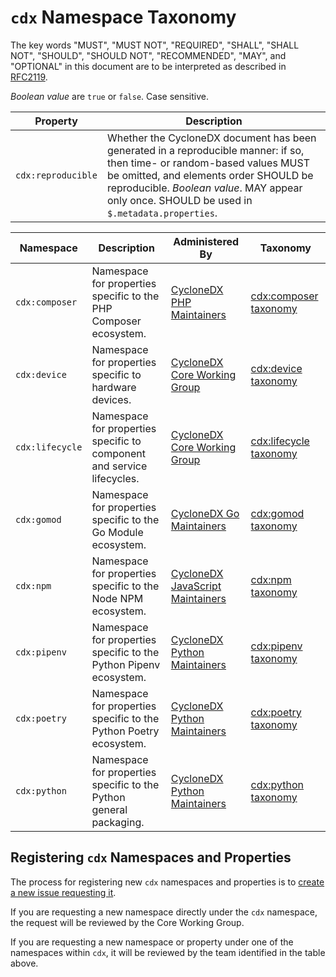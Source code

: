 # `cdx` Namespace Taxonomy

The key words "MUST", "MUST NOT", "REQUIRED", "SHALL", "SHALL NOT", "SHOULD", "SHOULD NOT", "RECOMMENDED", "MAY", and "OPTIONAL"
in this document are to be interpreted as described in [RFC2119](http://www.ietf.org/rfc/rfc2119.txt).

_Boolean value_ are `true` or `false`. Case sensitive.

| Property | Description |
| -------- | ----------- |
| `cdx:reproducible` | Whether the CycloneDX document has been generated in a reproducible manner: if so, then time- or random-based values MUST be omitted, and elements order SHOULD be reproducible. _Boolean value_. MAY appear only once. SHOULD be used in `$.metadata.properties`. |

| Namespace       | Description                                                            | Administered By                    | Taxonomy                                   |
|-----------------|------------------------------------------------------------------------|------------------------------------|--------------------------------------------|
| `cdx:composer`  | Namespace for properties specific to the PHP Composer ecosystem.       | [CycloneDX PHP Maintainers]        | [cdx:composer taxonomy](cdx/composer.md)   |
| `cdx:device`    | Namespace for properties specific to hardware devices.                 | [CycloneDX Core Working Group]     | [cdx:device taxonomy](cdx/device.md)       |
| `cdx:lifecycle` | Namespace for properties specific to component and service lifecycles. | [CycloneDX Core Working Group]     | [cdx:lifecycle taxonomy](cdx/lifecycle.md) |
| `cdx:gomod`     | Namespace for properties specific to the Go Module ecosystem.          | [CycloneDX Go Maintainers]         | [cdx:gomod taxonomy](cdx/gomod.md)         |
| `cdx:npm`       | Namespace for properties specific to the Node NPM ecosystem.           | [CycloneDX JavaScript Maintainers] | [cdx:npm taxonomy](cdx/npm.md)             |
| `cdx:pipenv`    | Namespace for properties specific to the Python Pipenv ecosystem.      | [CycloneDX Python Maintainers]     | [cdx:pipenv taxonomy](cdx/pipenv.md)       |
| `cdx:poetry`    | Namespace for properties specific to the Python Poetry ecosystem.      | [CycloneDX Python Maintainers]     | [cdx:poetry taxonomy](cdx/poetry.md)       |
| `cdx:python`    | Namespace for properties specific to the Python general packaging.     | [CycloneDX Python Maintainers]     | [cdx:python taxonomy](cdx/python.md)       |

## Registering `cdx` Namespaces and Properties

The process for registering new `cdx` namespaces and properties is to
[create a new issue requesting it](https://github.com/CycloneDX/cyclonedx-property-taxonomy/issues/new).

If you are requesting a new namespace directly under the `cdx` namespace,
the request will be reviewed by the Core Working Group.

If you are requesting a new namespace or property under one of the
namespaces within `cdx`, it will be reviewed by the team identified in the
table above.

[CycloneDX Core Working Group]: https://github.com/orgs/CycloneDX/teams/core-team
[CycloneDX PHP Maintainers]: https://github.com/orgs/CycloneDX/teams/php-maintainers
[CycloneDX Go Maintainers]: https://github.com/orgs/CycloneDX/teams/go-maintainers
[CycloneDX Python Maintainers]: https://github.com/orgs/CycloneDX/teams/python-maintainers
[CycloneDX JavaScript Maintainers]: https://github.com/orgs/CycloneDX/teams/javascript-maintainers
